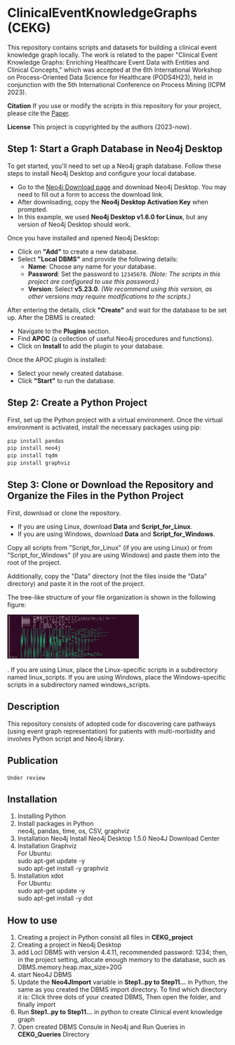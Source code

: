 # ClinicalEventKnowledgeGraphs (CEKG) 
This repository contains scripts and datasets for building a clinical event knowledge graph locally. The work is related to the paper "Clinical Event Knowledge Graphs: Enriching Healthcare Event Data with Entities and Clinical Concepts," which was accepted at the 6th International Workshop on Process-Oriented Data Science for Healthcare (PODS4H23), held in conjunction with the 5th International Conference on Process Mining (ICPM 2023).


**Citation**
If you use or modify the scripts in this repository for your project, please cite the [Paper](https://doi.org/10.1007/978-3-031-56107-8_23).

**License**
This project is copyrighted by the authors (2023-now).


## Step 1: Start a Graph Database in Neo4j Desktop

To get started, you'll need to set up a Neo4j graph database. Follow these steps to install Neo4j Desktop and configure your local database.

- Go to the [Neo4j Download page](https://neo4j.com/download/) and download Neo4j Desktop. You may need to fill out a form to access the download link.
- After downloading, copy the **Neo4j Desktop Activation Key** when prompted.
- In this example, we used **Neo4j Desktop v1.6.0 for Linux**, but any version of Neo4j Desktop should work.

Once you have installed and opened Neo4j Desktop:

- Click on **"Add"** to create a new database.
- Select **"Local DBMS"** and provide the following details:
   - **Name**: Choose any name for your database.
   - **Password**: Set the password to `12345678`. *(Note: The scripts in this project are configured to use this password.)*
   - **Version**: Select **v5.23.0**. *(We recommend using this version, as other versions may require modifications to the scripts.)*

After entering the details, click **"Create"** and wait for the database to be set up. After the DBMS is created:

- Navigate to the **Plugins** section.
- Find **APOC** (a collection of useful Neo4j procedures and functions).
- Click on **Install** to add the plugin to your database.

Once the APOC plugin is installed:

- Select your newly created database.
- Click **"Start"** to run the database.



## Step 2: Create a Python Project

First, set up the Python project with a virtual environment. Once the virtual environment is activated, install the necessary packages using pip:
```bash
pip install pandas
pip install neo4j
pip install tqdm
pip install graphviz
```

## Step 3: Clone or Download the Repository and Organize the Files in the Python Project

First, download or clone the repository.
- If you are using Linux, download **Data** and **Script_for_Linux**.
- If you are using Windows, download **Data** and **Script_for_Windows**.

Copy all scripts from "Script_for_Linux" (if you are using Linux) or from "Script_for_Windows" (if you are using Windows) and paste them into the root of the project.

Additionally, copy the "Data" directory (not the files inside the "Data" directory) and paste it in the root of the project.

The tree-like structure of your file organization is shown in the following figure:

<img src="./README_resources/0_tree.png" alt="Alt text" width="300" height="100"/>

.
If you are using Linux, place the Linux-specific scripts in a subdirectory named linux_scripts.
If you are using Windows, place the Windows-specific scripts in a subdirectory named windows_scripts.

## Description ##
This repository consists of adopted code for discovering care pathways (using event graph representation) for patients with multi-morbidity and involves Python script and Neo4j library.

## Publication ## 

    Under review


## Installation ## 
1. Installing Python  
2. Install packages in Python  
neo4j, pandas, time, os, CSV, graphviz  
3. Installation Neo4j
Install Neo4j Desktop 1.5.0 Neo4J Download Center  
4. Installation Graphviz  
For Ubuntu:  
sudo apt-get update -y  
sudo apt-get install -y graphviz  
5. Installation xdot  
For Ubuntu:  
sudo apt-get update -y  
sudo apt-get install -y dot  
## How to use ## 
1. Creating a project in Python consist all files in **CEKG_project** 
2. Creating a project in Neo4j Desktop
3. add Locl DBMS with version 4.4.11, recommended password: 1234; then, in the project setting, allocate enough memory to the database, such as DBMS.memory.heap.max_size=20G
4. start Neo4J DBMS
5. Update the **Neo4JImport** variable in **Step1..py to Step11...** in Python, the same as you created the DBMS import directory. To find which directory it is: Click three dots of your created DBMS, Then open the folder, and finally import
6. Run **Step1..py to Step11...** in python to create Clinical event knowledge graph
7. Open created DBMS Consule in Neo4j and Run Queries in **CEKG_Queries** Directory
